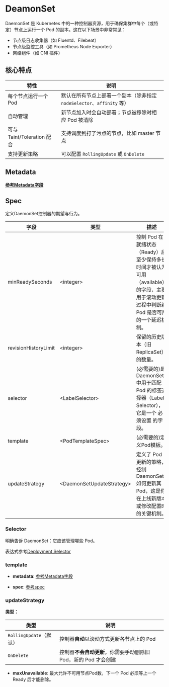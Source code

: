 # DeamonSet

DaemonSet 是 Kubernetes 中的一种控制器资源，用于确保集群中每个（或特定）节点上运行一个 Pod 的副本。这在以下场景中非常常见：

- 节点级日志收集器（如 Fluentd、Filebeat）
- 节点级监控工具（如 Prometheus Node Exporter）
- 网络组件（如 CNI 插件）

## 核心特点

| 特性                     | 说明                                               |
| ---------------------- | ------------------------------------------------ |
| 每个节点运行一个 Pod           | 默认在所有节点上部署一个副本（除非指定 `nodeSelector`、`affinity` 等） |
| 自动管理                   | 新节点加入时会自动部署；节点被移除时相应 Pod 被清除                     |
| 可与 Taint/Toleration 配合 | 支持调度到打了污点的节点，比如 master 节点                        |
| 支持更新策略                 | 可以配置 `RollingUpdate` 或 `OnDelete`                |

## Metadata

**[参考Metadata字段](/kubernetes/PodFeilds.md#metadata)**

## Spec

定义DaemonSet控制器的期望与行为。

|字段|类型|描述|
|----|---|---|
|minReadySeconds|\<integer>|控制 Pod 在就绪状态（Ready）后至少保持多长时间才被认为可用（available） 的字段，主要用于滚动更新过程中判断新 Pod 是否可用的一个延迟机制。|
|revisionHistoryLimit|\<integer>|保留的历史版本（旧 ReplicaSet）的数量。|
|selector|\<LabelSelector>|(必需要的)是 DaemonSet 中用于匹配 Pod 的标签选择器（Label Selector），它是一个 必须设置 的字段。|
|template|\<PodTemplateSpec>|(必需要的)定义Pod模板。|
|updateStrategy|\<DaemonSetUpdateStrategy>|定义了 Pod 更新的策略，控制 DaemonSet 如何更新其 Pod，这是你在上线新版本或修改配置时的关键机制。|

### Selector

明确告诉 DaemonSet：它应该管理哪些 Pod。

表达式参考[Deployment Selector](/kubernetes/Deployment.md#selector)

### template

- **metadata**: [参考Metadata字段](/kubernetes/PodFeilds.md#metadata)

- **spec**: [参考spec](/kubernetes/Deployment.md#spec)

### updateStrategy

**类型：**

| 类型                  | 说明                                     |
| ------------------- | -------------------------------------- |
| `RollingUpdate`（默认） | 控制器**自动**以滚动方式更新各节点上的 Pod              |
| `OnDelete`          | 控制器**不会自动更新**，你需要手动删除旧 Pod，新的 Pod 才会创建 |

- **maxUnavailable**: 最大允许不可用节点Pod数，下一个 Pod 必须等上一个 Ready 后才能删除。